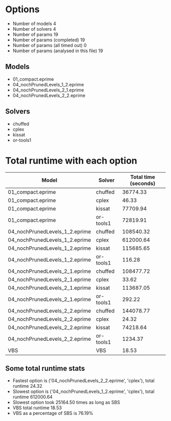

# Options


- Number of models 4
- Number of solvers 4
- Number of params 19
- Number of params (completed) 19
- Number of params (all timed out) 0
- Number of params (analysed in this file) 19


## Models


 - 01_compact.eprime
 - 04_nochPrunedLevels_1_2.eprime
 - 04_nochPrunedLevels_2_1.eprime
 - 04_nochPrunedLevels_2_2.eprime


## Solvers


 - chuffed
 - cplex
 - kissat
 - or-tools1


# Total runtime with each option


 | Model | Solver | Total time (seconds) | 
 | -- | -- | -- | 
 | 01_compact.eprime | chuffed | 36774.33 | 
 | 01_compact.eprime | cplex | 46.33 | 
 | 01_compact.eprime | kissat | 77709.94 | 
 | 01_compact.eprime | or-tools1 | 72819.91 | 
 | 04_nochPrunedLevels_1_2.eprime | chuffed | 108540.32 | 
 | 04_nochPrunedLevels_1_2.eprime | cplex | 612000.64 | 
 | 04_nochPrunedLevels_1_2.eprime | kissat | 115685.65 | 
 | 04_nochPrunedLevels_1_2.eprime | or-tools1 | 116.28 | 
 | 04_nochPrunedLevels_2_1.eprime | chuffed | 108477.72 | 
 | 04_nochPrunedLevels_2_1.eprime | cplex | 33.62 | 
 | 04_nochPrunedLevels_2_1.eprime | kissat | 113687.05 | 
 | 04_nochPrunedLevels_2_1.eprime | or-tools1 | 292.22 | 
 | 04_nochPrunedLevels_2_2.eprime | chuffed | 144078.77 | 
 | 04_nochPrunedLevels_2_2.eprime | cplex | 24.32 | 
 | 04_nochPrunedLevels_2_2.eprime | kissat | 74218.64 | 
 | 04_nochPrunedLevels_2_2.eprime | or-tools1 | 1234.37 | 
 | VBS | VBS | 18.53 | 


## Some total runtime stats


 - Fastest option is ('04_nochPrunedLevels_2_2.eprime', 'cplex'), total runtime 24.32
 - Slowest option is ('04_nochPrunedLevels_1_2.eprime', 'cplex'), total runtime 612000.64
 - Slowest option took 25164.50 times as long as SBS
 - VBS total runtime 18.53
 - VBS as a percentage of SBS is 76.19%
